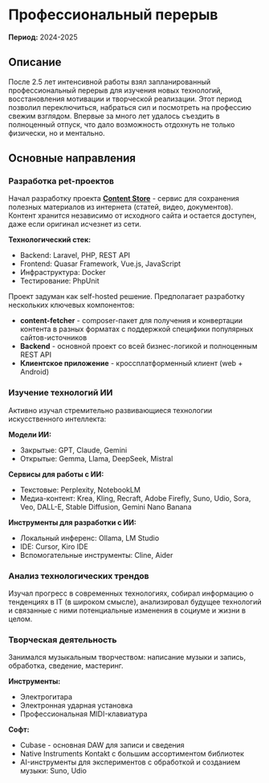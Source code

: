# Профессиональный перерыв

**Период:** 2024-2025

## Описание

После 2.5 лет интенсивной работы взял запланированный профессиональный перерыв для изучения новых технологий, восстановления мотивации и творческой реализации. Этот период позволил переключиться, набраться сил и посмотреть на профессию свежим взглядом. Впервые за много лет удалось съездить в полноценный отпуск, что дало возможность отдохнуть не только физически, но и ментально.


## Основные направления

### Разработка pet-проектов

Начал разработку проекта **[Content Store](../../projects/Content%20Store.md)** - сервис для сохранения полезных материалов из интернета (статей, видео, документов). Контент хранится независимо от исходного сайта и остается доступен, даже если оригинал исчезнет из сети.

**Технологический стек:**
- Backend: Laravel, PHP, REST API
- Frontend: Quasar Framework, Vue.js, JavaScript
- Инфраструктура: Docker
- Тестирование: PhpUnit

Проект задуман как self-hosted решение. Предполагает разработку нескольких ключевых компонентов:
- **content-fetcher** - composer-пакет для получения и конвертации контента в разных форматах с поддержкой специфики популярных сайтов-источников
- **Backend** - основной проект со всей бизнес-логикой и полноценным REST API
- **Клиентское приложение** - кроссплатформенный клиент (web + Android)


### Изучение технологий ИИ

Активно изучал стремительно развивающиеся технологии искусственного интеллекта:

**Модели ИИ:**
- Закрытые: GPT, Claude, Gemini
- Открытые: Gemma, Llama, DeepSeek, Mistral

**Сервисы для работы с ИИ:**
- Текстовые: Perplexity, NotebookLM
- Медиа-контент: Krea, Kling, Recraft, Adobe Firefly, Suno, Udio, Sora, Veo, DALL-E, Stable Diffusion, Gemini Nano Banana

**Инструменты для разработки с ИИ:**
- Локальный инференс: Ollama, LM Studio
- IDE: Cursor, Kiro IDE
- Вспомогательные инструменты: Cline, Aider


### Анализ технологических трендов

Изучал прогресс в современных технологиях, собирал информацию о тенденциях в IT (в широком смысле), анализировал будущее технологий и связанные с ними потенциальные изменения в социуме и жизни в целом.


### Творческая деятельность

Занимался музыкальным творчеством: написание музыки и запись, обработка, сведение, мастеринг.

**Инструменты:**
- Электрогитара
- Электронная ударная установка
- Профессиональная MIDI-клавиатура

**Софт:**
- Cubase - основная DAW для записи и сведения
- Native Instruments Kontakt с большим ассортиментом библиотек
- AI-инструменты для экспериментов с обработкой и созданием музыки: Suno, Udio


